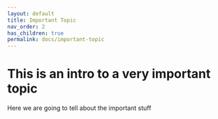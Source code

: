 ```yaml
---
layout: default
title: Important Topic
nav_order: 2
has_children: true
permalink: docs/important-topic
---
```


# This is an intro to a very important topic

Here we are going to tell about the important stuff
